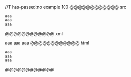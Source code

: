 //T has-passed:no
example 100
@@@@@@@@@@@@ src
  ```
aaa
  aaa
aaa
  ```
@@@@@@@@@@@@ xml
<?xml version="1.0" encoding="UTF-8"?>
<!DOCTYPE document SYSTEM "CommonMark.dtd">
<document xmlns="http://commonmark.org/xml/1.0">
  <code_block>aaa
aaa
aaa
</code_block>
</document>
@@@@@@@@@@@@ html
<pre><code>aaa
aaa
aaa
</code></pre>
@@@@@@@@@@@@
